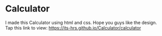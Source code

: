 # Calculator
I made this Calculator using html and css. Hope you guys like the design.
Tap this link to view: https://its-hrs.github.io/Calculator/calculator 
